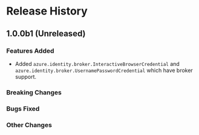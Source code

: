 # Release History

## 1.0.0b1 (Unreleased)

### Features Added

- Added `azure.identity.broker.InteractiveBrowserCredential` and `azure.identity.broker.UsernamePasswordCredential` which have broker support.

### Breaking Changes

### Bugs Fixed

### Other Changes
